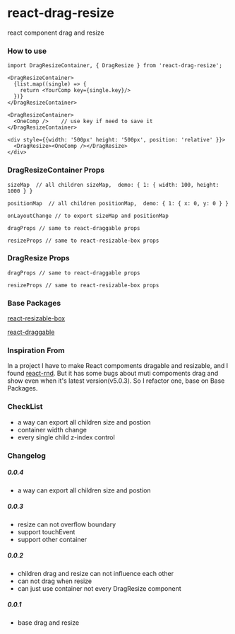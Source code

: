 # react-drag-resize
react component drag and resize

### How to use

    import DragResizeContainer, { DragResize } from 'react-drag-resize';

    <DragResizeContainer>
      {list.map((single) => {
        return <YourComp key={single.key}/>
      })}
    </DragResizeContainer>

    <DragResizeContainer>
      <OneComp />    // use key if need to save it
    </DragResizeContainer>

    <div style={{width: '500px' height: '500px', position: 'relative' }}>
      <DragResize><OneComp /></DragResize>
    </div>

### DragResizeContainer Props
    sizeMap  // all children sizeMap,  demo: { 1: { width: 100, height: 1000 } }

    positionMap  // all children positionMap,  demo: { 1: { x: 0, y: 0 } }

    onLayoutChange // to export sizeMap and positionMap

    dragProps // same to react-draggable props

    resizeProps // same to react-resizable-box props

### DragResize Props

    dragProps // same to react-draggable props

    resizeProps // same to react-resizable-box props

### Base Packages
[react-resizable-box](https://github.com/bokuweb/react-resizable-box)

[react-draggable](https://github.com/mzabriskie/react-draggable)

### Inspiration From

In a project I have to make React compoments dragable and resizable, and I found [react-rnd](https://github.com/bokuweb/react-rnd). But it has some bugs about muti compoments drag and show even when it's latest version(v5.0.3).
So I refactor one, base on Base Packages.

### CheckList
* a way can export all children size and postion
* container width change
* every single child z-index control

### Changelog
##### 0.0.4
* a way can export all children size and postion

##### 0.0.3
* resize can not overflow boundary
* support touchEvent
* support other container

##### 0.0.2
* children drag and resize can not influence each other
* can not drag when resize
* can just use container not every DragResize component

##### 0.0.1
* base drag and resize

